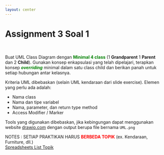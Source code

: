 ```yaml
---
layout: center
---
```


# Assignment 3 Soal 1

<br>

Buat UML Class Diagram dengan <span style="color: green; font-weight: bold;">Minimal 4 class</span> (1 **Grandparent** 1 **Parent** dan 2 **Child**). Gunakan konsep enkapsulasi yang telah dipelajari, terapkan konsep <span style="color: green; font-weight: bold;">_overriding_</span> minimal dalam satu class child dan berikan panah untuk setiap hubungan antar kelasnya.

Kriteria UML dibebaskan (selain UML kendaraan dari slide exercise). Elemen yang perlu ada adalah:

- Nama class
- Nama dan tipe variabel
- Nama, parameter, dan return type method
- Access Modifier / Marker

Tools yang digunakan dibebaskan, jika kebingungan dapat menggunakan
website [drawio.com](https://drawio.com) dengan output berupa file bernama `UML.png`

NOTES : SETIAP PRAKTIKAN HARUS <span style="color: red; font-weight: bold;">BERBEDA TOPIK</span> (ex. Kendaraan, Furniture, dll.)
<br>[Spreadsheets List Topik](https://docs.google.com/spreadsheets/d/1UO1BJlp-v8-E3XB3BHSwcHtQCjDKpmIkY9O2-8VCQNU/edit?usp=sharing)